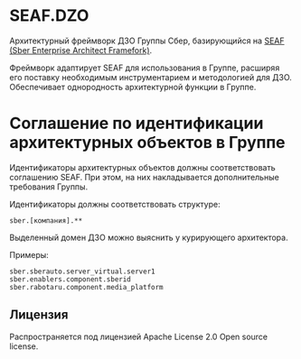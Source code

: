 # SEAF.DZO
Архитектурный фреймворк ДЗО Группы Сбер, базирующийся на [SEAF (Sber Enterprise Architect Framefork)](../seaf-core/README.md).

Фреймворк адаптирует SEAF для использования в Группе, расширяя его поставку 
необходимым инструментарием и методологией для ДЗО. Обеспечивает однородность архитектурной
функции в Группе.

# Соглашение по идентификации архитектурных объектов в Группе

Идентификаторы архитектурных объектов должны соответствовать соглашению SEAF. 
При этом, на них накладывается дополнительные требования Группы.

Идентификаторы должны соответствовать структуре:
```
sber.[компания].**
```

Выделенный домен ДЗО можно выяснить у курирующего архитектора. 

Примеры:
```
sber.sberauto.server_virtual.server1
sber.enablers.component.sberid
sber.rabotaru.component.media_platform
```

## Лицензия

Распространяется под лицензией Apache License 2.0 Open source license.
